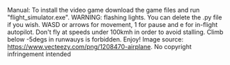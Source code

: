 Manual: To install the video game download the game files and run "flight_simulator.exe". WARNING: flashing lights. You can delete the .py file if you wish. WASD or arrows for movement, 1 for pause and e for in-flight autopilot. Don't fly at speeds under 100kmh in order to avoid stalling. Climb below -5degs in runwauys is forbidden. Enjoy! 
Image source: https://www.vecteezy.com/png/1208470-airplane. No copyright infringement intended